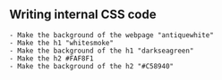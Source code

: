 ## Writing internal CSS code 
    - Make the background of the webpage "antiquewhite"
    - Make the h1 "whitesmoke"
    - Make the background of the h1 "darkseagreen"
    - Make the h2 #FAF8F1
    - Make the background of the h2 "#C58940" 

